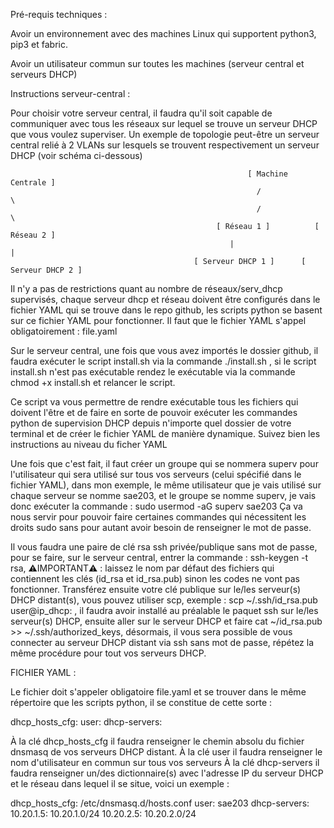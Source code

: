 Pré-requis techniques :

Avoir un environnement avec des machines Linux qui supportent python3, pip3 et fabric.

Avoir un utilisateur commun sur toutes les machines (serveur central et serveurs DHCP)

Instructions serveur-central : 

Pour choisir votre serveur central, il faudra qu'il soit capable de communiquer avec tous les réseaux sur lequel se trouve un serveur DHCP que vous voulez superviser. Un exemple de topologie peut-être un serveur central relié à 2 VLANs sur lesquels se trouvent respectivement un serveur DHCP (voir schéma ci-dessous)
   
                                                         [ Machine Centrale ]
                                                           /              \
                                                           /                \
                                                  [ Réseau 1 ]          [ Réseau 2 ]
                                                     |                       |
                                             [ Serveur DHCP 1 ]      [ Serveur DHCP 2 ]

Il n'y a pas de restrictions quant au nombre de réseaux/serv_dhcp supervisés, chaque serveur dhcp et réseau doivent être configurés dans le fichier YAML qui se trouve dans le repo github, les scripts python se basent sur ce fichier YAML pour fonctionner. Il faut que le fichier YAML s'appel obligatoirement : file.yaml

Sur le serveur central, une fois que vous avez importés le dossier github, il faudra exécuter le script install.sh via la commande ./install.sh , si le script install.sh n'est pas exécutable rendez le exécutable via la commande chmod +x install.sh et relancer le script.

Ce script va vous permettre de rendre exécutable tous les fichiers qui doivent l'être et de faire en sorte de pouvoir exécuter les commandes python de supervision DHCP depuis n'importe quel dossier de votre terminal et de créer le fichier YAML de manière dynamique. Suivez bien les instructions au niveau du ficher YAML

Une fois que c'est fait, il faut créer un groupe qui se nommera superv pour l'utilisateur qui sera utilisé sur tous vos serveurs (celui spécifié dans le fichier YAML), dans mon exemple, le même utilisateur que je vais utilisé sur chaque serveur se nomme sae203, et le groupe se nomme superv, je vais donc exécuter la commande : sudo usermod -aG superv sae203
Ça va nous servir pour pouvoir faire certaines commandes qui nécessitent les droits sudo sans pour autant avoir besoin de renseigner le mot de passe.

Il vous faudra une paire de clé rsa ssh privée/publique sans mot de passe, pour se faire, sur le serveur central, entrer la commande : ssh-keygen -t rsa, ⚠️IMPORTANT⚠️ : laissez le nom par défaut des fichiers qui contiennent les clés (id_rsa et id_rsa.pub) sinon les codes ne vont pas fonctionner.
Transférez ensuite votre clé publique sur le/les serveur(s) DHCP distant(s), vous pouvez utiliser scp, exemple : scp ~/.ssh/id_rsa.pub user@ip_dhcp: , il faudra avoir installé au préalable le paquet ssh sur le/les serveur(s) DHCP, ensuite aller sur le serveur DHCP et faire cat ~/id_rsa.pub >> ~/.ssh/authorized_keys, désormais, il vous sera possible de vous connecter au serveur DHCP distant via ssh sans mot de passe, répétez la même procédure pour tout vos serveurs DHCP.

FICHIER YAML :

Le fichier doit s'appeler obligatoire file.yaml et se trouver dans le même répertoire que les scripts python, il se constitue de cette sorte :

dhcp_hosts_cfg:
user:
dhcp-servers:

À la clé dhcp_hosts_cfg il faudra renseigner le chemin absolu du fichier dnsmasq de vos serveurs DHCP distant.
À la clé user il faudra renseigner le nom d'utilisateur en commun sur tous vos serveurs
À la clé dhcp-servers il faudra renseigner un/des dictionnaire(s) avec l'adresse IP du serveur DHCP et le réseau dans lequel il se situe, voici un exemple :

dhcp_hosts_cfg: /etc/dnsmasq.d/hosts.conf
user: sae203
dhcp-servers:
   10.20.1.5: 10.20.1.0/24
   10.20.2.5: 10.20.2.0/24

